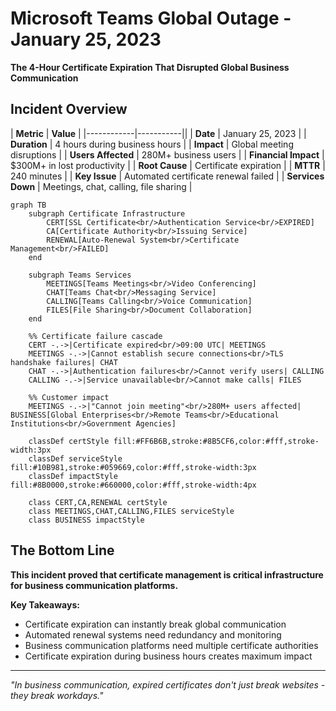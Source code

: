 # Microsoft Teams Global Outage - January 25, 2023

**The 4-Hour Certificate Expiration That Disrupted Global Business Communication**

## Incident Overview

| **Metric** | **Value** |
|------------|-----------||
| **Date** | January 25, 2023 |
| **Duration** | 4 hours during business hours |
| **Impact** | Global meeting disruptions |
| **Users Affected** | 280M+ business users |
| **Financial Impact** | $300M+ in lost productivity |
| **Root Cause** | Certificate expiration |
| **MTTR** | 240 minutes |
| **Key Issue** | Automated certificate renewal failed |
| **Services Down** | Meetings, chat, calling, file sharing |

```mermaid
graph TB
    subgraph Certificate Infrastructure
        CERT[SSL Certificate<br/>Authentication Service<br/>EXPIRED]
        CA[Certificate Authority<br/>Issuing Service]
        RENEWAL[Auto-Renewal System<br/>Certificate Management<br/>FAILED]
    end

    subgraph Teams Services
        MEETINGS[Teams Meetings<br/>Video Conferencing]
        CHAT[Teams Chat<br/>Messaging Service]
        CALLING[Teams Calling<br/>Voice Communication]
        FILES[File Sharing<br/>Document Collaboration]
    end

    %% Certificate failure cascade
    CERT -.->|Certificate expired<br/>09:00 UTC| MEETINGS
    MEETINGS -.->|Cannot establish secure connections<br/>TLS handshake failures| CHAT
    CHAT -.->|Authentication failures<br/>Cannot verify users| CALLING
    CALLING -.->|Service unavailable<br/>Cannot make calls| FILES

    %% Customer impact
    MEETINGS -.->|"Cannot join meeting"<br/>280M+ users affected| BUSINESS[Global Enterprises<br/>Remote Teams<br/>Educational Institutions<br/>Government Agencies]

    classDef certStyle fill:#FF6B6B,stroke:#8B5CF6,color:#fff,stroke-width:3px
    classDef serviceStyle fill:#10B981,stroke:#059669,color:#fff,stroke-width:3px
    classDef impactStyle fill:#8B0000,stroke:#660000,color:#fff,stroke-width:4px

    class CERT,CA,RENEWAL certStyle
    class MEETINGS,CHAT,CALLING,FILES serviceStyle
    class BUSINESS impactStyle
```

## The Bottom Line

**This incident proved that certificate management is critical infrastructure for business communication platforms.**

**Key Takeaways:**
- Certificate expiration can instantly break global communication
- Automated renewal systems need redundancy and monitoring
- Business communication platforms need multiple certificate authorities
- Certificate expiration during business hours creates maximum impact

---

*"In business communication, expired certificates don't just break websites - they break workdays."*